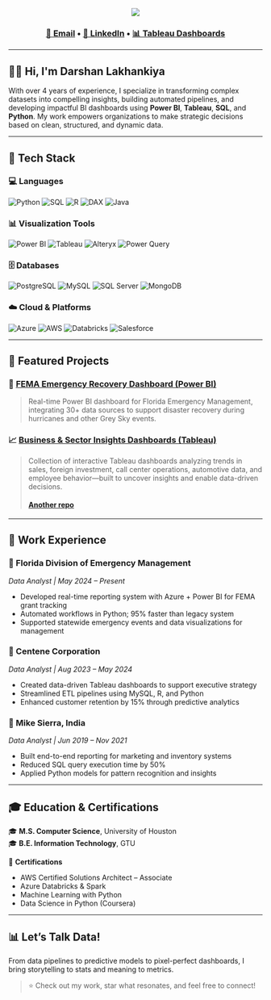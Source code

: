 <p align="center">
  <img src="https://capsule-render.vercel.app/api?type=waving&color=0:7b2ff7,100:5271ff&height=200&section=header&text=Darshan%20Lakhankiya&fontSize=38&fontAlignY=35&desc=Data%20Analyst%20|%20BI%20Analyst%20|%20Data%20Scientist%20|%20Visualization%20Enthusiast&descAlignY=51&animation=fadeIn" />
</p>

<h3 align="center">
  <a href="mailto:lakhankiyadarshan32@gmail.com">📧 Email</a> •
  <a href="https://www.linkedin.com/in/darshanlakhankiya/">💼 LinkedIn</a> •
  <a href="https://public.tableau.com/app/profile/darshan.lakhankiya/vizzes">📊 Tableau Dashboards</a>
</h3>

---

## 👨‍💻 Hi, I'm Darshan Lakhankiya

With over 4 years of experience, I specialize in transforming complex datasets into compelling insights, building automated pipelines, and developing impactful BI dashboards using **Power BI**, **Tableau**, **SQL**, and **Python**. My work empowers organizations to make strategic decisions based on clean, structured, and dynamic data.

---

## 🧰 Tech Stack

### 💻 Languages
![Python](https://img.shields.io/badge/Python-3776AB?style=flat-square&logo=python&logoColor=white)
![SQL](https://img.shields.io/badge/SQL-025E8C?style=flat-square&logo=postgresql&logoColor=white)
![R](https://img.shields.io/badge/R-276DC3?style=flat-square&logo=r&logoColor=white)
![DAX](https://img.shields.io/badge/DAX-0078D4?style=flat-square&logo=microsoftpowerbi&logoColor=white)
![Java](https://img.shields.io/badge/Java-ED8B00?style=flat-square&logo=openjdk&logoColor=white)

### 📊 Visualization Tools
![Power BI](https://img.shields.io/badge/Power%20BI-F2C811?style=flat-square&logo=powerbi&logoColor=black)
![Tableau](https://img.shields.io/badge/Tableau-E97627?style=flat-square&logo=tableau&logoColor=white)
![Alteryx](https://img.shields.io/badge/Alteryx-0076BD?style=flat-square)
![Power Query](https://img.shields.io/badge/Power%20Query-4479A1?style=flat-square&logo=microsoft&logoColor=white)

### 🗄️ Databases
![PostgreSQL](https://img.shields.io/badge/PostgreSQL-336791?style=flat-square&logo=postgresql&logoColor=white)
![MySQL](https://img.shields.io/badge/MySQL-005C84?style=flat-square&logo=mysql&logoColor=white)
![SQL Server](https://img.shields.io/badge/SQL%20Server-CC2927?style=flat-square&logo=microsoftsqlserver&logoColor=white)
![MongoDB](https://img.shields.io/badge/MongoDB-47A248?style=flat-square&logo=mongodb&logoColor=white)

### ☁️ Cloud & Platforms
![Azure](https://img.shields.io/badge/Azure-0089D6?style=flat-square&logo=microsoftazure&logoColor=white)
![AWS](https://img.shields.io/badge/AWS-232F3E?style=flat-square&logo=amazonaws&logoColor=white)
![Databricks](https://img.shields.io/badge/Databricks-E36209?style=flat-square&logo=databricks&logoColor=white)
![Salesforce](https://img.shields.io/badge/Salesforce-00A1E0?style=flat-square&logo=salesforce&logoColor=white)

---

## 🧠 Featured Projects

### 🔷 [FEMA Emergency Recovery Dashboard (Power BI)](https://github.com/darshandl/grey-sky-dashboard)
> Real-time Power BI dashboard for Florida Emergency Management, integrating 30+ data sources to support disaster recovery during hurricanes and other Grey Sky events.

### 📈 [Business & Sector Insights Dashboards (Tableau)](https://github.com/darshandl/Tableau-dashboard)
> Collection of interactive Tableau dashboards analyzing trends in sales, foreign investment, call center operations, automotive data, and employee behavior—built to uncover insights and enable data-driven decisions.
> #### [Another repo](https://github.com/darshandl/data-analytics-dashboard)

---

## 💼 Work Experience

### 📍 Florida Division of Emergency Management  
*Data Analyst | May 2024 – Present*
- Developed real-time reporting system with Azure + Power BI for FEMA grant tracking
- Automated workflows in Python; 95% faster than legacy system
- Supported statewide emergency events and data visualizations for management

### 📍 Centene Corporation  
*Data Analyst | Aug 2023 – May 2024*
- Created data-driven Tableau dashboards to support executive strategy
- Streamlined ETL pipelines using MySQL, R, and Python
- Enhanced customer retention by 15% through predictive analytics

### 📍 Mike Sierra, India  
*Data Analyst | Jun 2019 – Nov 2021*
- Built end-to-end reporting for marketing and inventory systems
- Reduced SQL query execution time by 50%
- Applied Python models for pattern recognition and insights

---

## 🎓 Education & Certifications

🎓 **M.S. Computer Science**, University of Houston  
🎓 **B.E. Information Technology**, GTU  

📜 **Certifications**  
- AWS Certified Solutions Architect – Associate  
- Azure Databricks & Spark  
- Machine Learning with Python  
- Data Science in Python (Coursera)

---

## 📊 Let’s Talk Data!

From data pipelines to predictive models to pixel-perfect dashboards, I bring storytelling to stats and meaning to metrics.

> ⭐ Check out my work, star what resonates, and feel free to connect!
